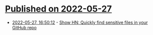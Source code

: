 # [Published on 2022-05-27](index.md)

* [2022-05-27, 16:50:12](https://news.ycombinator.com/item?id=31531767) - [Show HN: Quickly find sensitive files in your GitHub repo](https://about.sourcegraph.com/blog/no-more-secrets)
